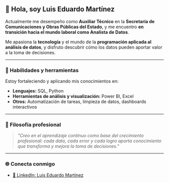 ## 👋 Hola, soy Luis Eduardo Martínez

Actualmente me desempeño como **Auxiliar Técnico** en la **Secretaría de Comunicaciones y Obras Públicas del Estado**, y me encuentro **en transición hacia el mundo laboral como Analista de Datos**.

Me apasiona la **tecnología** y el mundo de la **programación aplicada al análisis de datos**, y disfruto descubrir cómo los datos pueden aportar valor a la toma de decisiones.

---

### 🧠 Habilidades y herramientas

Estoy fortaleciendo y aplicando mis conocimientos en:

- **Lenguajes:** SQL, Python  
- **Herramientas de análisis y visualización:** Power BI, Excel  
- **Otros:** Automatización de tareas, limpieza de datos, dashboards interactivos

---

### 🧭 Filosofía profesional

> *"Creo en el aprendizaje continuo como base del crecimiento profesional: cada dato, cada error y cada logro aporta conocimiento que transforma y mejora la toma de decisiones."*

---

### 🌐 Conecta conmigo

- [🔗 LinkedIn: Luis Eduardo Martínez](https://www.linkedin.com/in/luis-eduardo-martinez-loera-5a45a432b)
